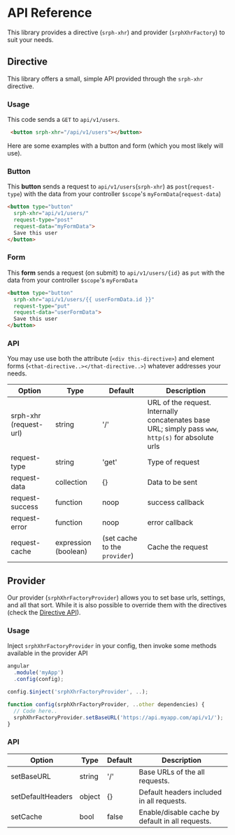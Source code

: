 API Reference
=====

This library provides a directive (```srph-xhr```) and provider (```srphXhrFactory```) to suit your needs.

## Directive

This library offers a small, simple API provided through the ```srph-xhr``` directive.

### Usage

This code sends a ```GET``` to ```api/v1/users```.

```html
 <button srph-xhr="/api/v1/users"></button>
```

Here are some examples with a button and form (which you most likely will use).

### Button

This **button** sends a request to ```api/v1/users```(```srph-xhr```) as ```post```(```request-type```) with the data from your controller ```$scope```'s ```myFormData```(```request-data```)

```html
<button type="button"
  srph-xhr="api/v1/users/"
  request-type="post"
  request-data="myFormData">
  Save this user
</button>
```

### Form

This **form** sends a request (on submit) to ```api/v1/users/{id}``` as ```put``` with the data from your controller ```$scope```'s ```myFormData```

```html
<button type="button"
  srph-xhr="api/v1/users/{{ userFormData.id }}"
  request-type="put"
  request-data="userFormData">
  Save this user
</button>
```

### API

You may use use both the attribute (```<div this-directive>```) and element forms (```<that-directive..></that-directive..>```) whatever addresses your needs.

Option | Type | Default | Description
------ | ---- | ------- | -----------
srph-xhr (request-url) | string | '/' | URL of the request. Internally concatenates base URL; simply pass ```www```, ```http(s)``` for absolute urls
request-type | string | 'get' | Type of request
request-data | collection | {} | Data to be sent
request-success | function | noop | success callback
request-error | function | noop | error callback
request-cache | expression (boolean) | (set cache to the ```provider```) | Cache the request

## Provider

Our provider (```srphXhrFactoryProvider```) allows you to set base urls, settings, and all that sort. While it is also possible to override them with the directives (check the [Directive API](#api-reference-directive-api)).

### Usage

Inject ```srphXhrFactoryProvider``` in your config, then invoke some methods available in the provider API

```javascript
angular
  .module('myApp')
  .config(config);

config.$inject('srphXhrFactoryProvider', ..);

function config(srphXhrFactoryProvider, ..other dependencies) {
  // Code here..
  srphXhrFactoryProvider.setBaseURL('https://api.myapp.com/api/v1/');
}
```

### API

Option | Type | Default | Description
------ | ---- | ------- | -----------
setBaseURL | string | '/' | Base URLs of the all requests. 
setDefaultHeaders | object | {} | Default headers included in all requests.
setCache | bool | false | Enable/disable cache by default in all requests.